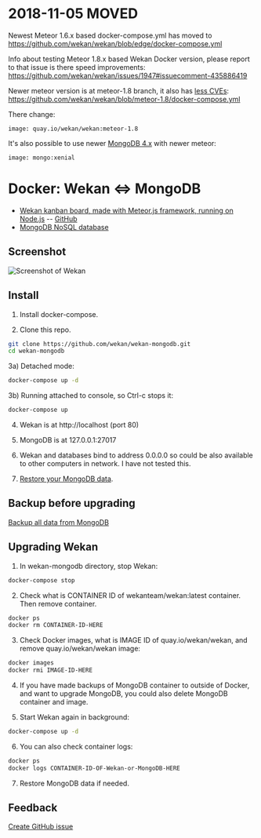 # 2018-11-05 MOVED

Newest Meteor 1.6.x based docker-compose.yml has moved to https://github.com/wekan/wekan/blob/edge/docker-compose.yml

Info about testing Meteor 1.8.x based Wekan Docker version, please report to that issue is there speed improvements:
https://github.com/wekan/wekan/issues/1947#issuecomment-435886419

Newer meteor version is at meteor-1.8 branch, it also has [less CVEs](https://github.com/wekan/wekan/issues/2047):
https://github.com/wekan/wekan/blob/meteor-1.8/docker-compose.yml

There change:
```
image: quay.io/wekan/wekan:meteor-1.8
```
It's also possible to use newer [MongoDB 4.x](https://hub.docker.com/_/mongo/) with newer meteor:
```
image: mongo:xenial
```

# Docker: Wekan <=> MongoDB

* [Wekan kanban board, made with Meteor.js framework, running on
  Node.js](https://wekan.io) -- [GitHub](https://github.com/wekan/wekan)
* [MongoDB NoSQL database](https://www.mongodb.com)

## Screenshot

![Screenshot of Wekan][screenshot]

## Install

1) Install docker-compose.

2) Clone this repo.

```bash
git clone https://github.com/wekan/wekan-mongodb.git
cd wekan-mongodb
```

3a) Detached mode:

```bash
docker-compose up -d
```

3b) Running attached to console, so Ctrl-c stops it:

```bash
docker-compose up
```

4) Wekan is at http://localhost (port 80)

5) MongoDB is at 127.0.0.1:27017

6) Wekan and databases bind to address 0.0.0.0 so could be also available to other
   computers in network. I have not tested this.

7) [Restore your MongoDB data](https://github.com/wekan/wekan/wiki/Export-Docker-Mongo-Data).

## Backup before upgrading

[Backup all data from MongoDB](https://github.com/wekan/wekan/wiki/Export-Docker-Mongo-Data)

## Upgrading Wekan

1) In wekan-mongodb directory, stop Wekan:

```bash
docker-compose stop
```

2) Check what is CONTAINER ID of wekanteam/wekan:latest container. Then remove container.

```bash
docker ps
docker rm CONTAINER-ID-HERE
```

3) Check Docker images, what is IMAGE ID of quay.io/wekan/wekan, and remove quay.io/wekan/wekan image:

```bash
docker images
docker rmi IMAGE-ID-HERE
```

4) If you have made backups of MongoDB container to outside of Docker, and want to upgrade MongoDB, you could also delete MongoDB container and image.

5) Start Wekan again in background:

```bash
docker-compose up -d
```

6) You can also check container logs:

```bash
docker ps
docker logs CONTAINER-ID-OF-Wekan-or-MongoDB-HERE
```

7) Restore MongoDB data if needed.

## Feedback

[Create GitHub issue](https://github.com/wekan/wekan/issues)

[screenshot]: https://wekan.github.io/screenshot.png

